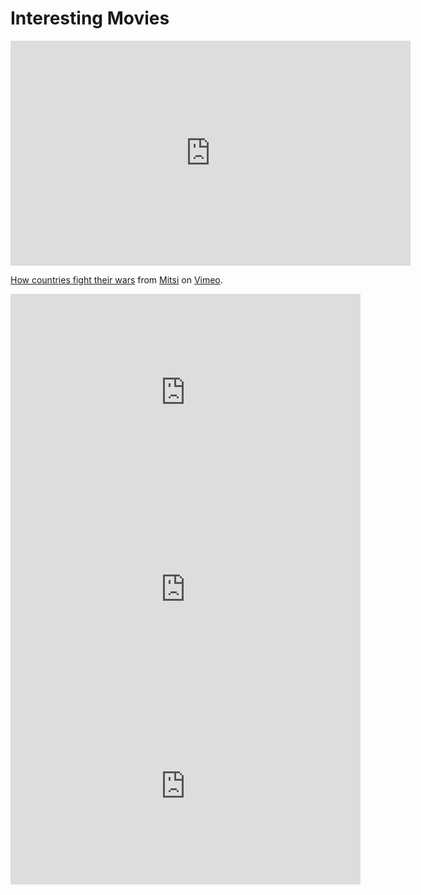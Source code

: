 # Interesting Movies

<iframe src="https://player.vimeo.com/video/340651957?color=00a9d0&title=0&byline=0&portrait=0" width="640" height="360" frameborder="0" allow="autoplay; fullscreen" allowfullscreen></iframe>
<p><a href="https://vimeo.com/340651957">How countries fight their wars</a> from <a href="https://vimeo.com/user54605883">Mitsi</a> on <a href="https://vimeo.com">Vimeo</a>.</p>

<iframe width="560" height="315" src="https://www.youtube.com/embed/XeKkdGCc5v4" frameborder="0" allow="accelerometer; autoplay; encrypted-media; gyroscope; picture-in-picture" allowfullscreen></iframe>

<iframe width="560" height="315" src="https://www.youtube.com/embed/x3BY72RF8vc" frameborder="0" allow="accelerometer; autoplay; encrypted-media; gyroscope; picture-in-picture" allowfullscreen></iframe>

<iframe width="560" height="315" src="https://www.youtube.com/embed/Efrpzn1riUI" frameborder="0" allow="accelerometer; autoplay; encrypted-media; gyroscope; picture-in-picture" allowfullscreen></iframe>
